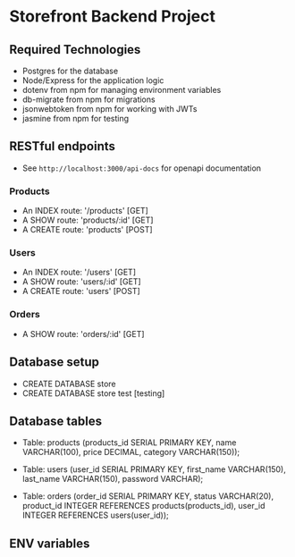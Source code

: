 # Storefront Backend Project

## Required Technologies

- Postgres for the database
- Node/Express for the application logic
- dotenv from npm for managing environment variables
- db-migrate from npm for migrations
- jsonwebtoken from npm for working with JWTs
- jasmine from npm for testing

## RESTful endpoints

- See `http://localhost:3000/api-docs` for openapi documentation

### Products

- An INDEX route: '/products' [GET]
- A SHOW route: 'products/:id' [GET]
- A CREATE route: 'products' [POST]

### Users

- An INDEX route: '/users' [GET]
- A SHOW route: 'users/:id' [GET]
- A CREATE route: 'users' [POST]

### Orders

- A SHOW route: 'orders/:id' [GET]

## Database setup

- CREATE DATABASE store
- CREATE DATABASE store test [testing]

## Database tables

- Table: products (products_id SERIAL PRIMARY KEY, name VARCHAR(100), price DECIMAL, category VARCHAR(150));

- Table: users (user_id SERIAL PRIMARY KEY, first_name VARCHAR(150), last_name VARCHAR(150), password VARCHAR);

- Table: orders (order_id SERIAL PRIMARY KEY, status VARCHAR(20), product_id INTEGER REFERENCES products(products_id),
user_id INTEGER REFERENCES users(user_id));

## ENV variables

